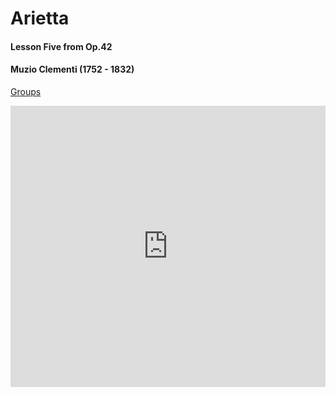 ---
---

# Arietta

#### Lesson Five from Op.42

#### Muzio Clementi (1752 - 1832)

[Groups](G1_A1_groups.html)

<iframe width="100%" height="450" scrolling="no" frameborder="no" src="https://w.soundcloud.com/player/?url=https%3A//api.soundcloud.com/tracks/181184795&amp;auto_play=false&amp;hide_related=false&amp;show_comments=true&amp;show_user=true&amp;show_reposts=false&amp;visual=true"></iframe>
